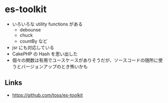 # es-toolkit

- いろいろな utility functions がある
  - debounse
  - chuck
  - countBy など
- jsr にも対応している
- CakePHP の Hash を思い出した
- 個々の関数は有用でユースケースがありそうだが、ソースコードの随所に使うとバージョンアップのとき怖いかも

## Links
- https://github.com/toss/es-toolkit
